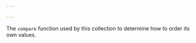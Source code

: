 ```yaml
---

---
```


The `compare` function used by this collection to determine how to order its own
values.

